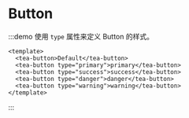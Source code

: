 # Button

:::demo 使用 `type` 属性来定义 Button 的样式。

```vue
<template>
  <tea-button>Default</tea-button>
  <tea-button type="primary">primary</tea-button>
  <tea-button type="success">success</tea-button>
  <tea-button type="danger">danger</tea-button>
  <tea-button type="warning">warning</tea-button>
</template>
```

:::